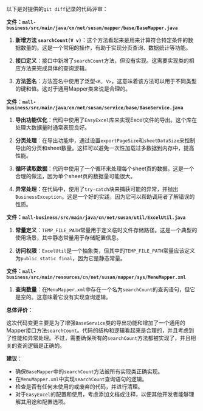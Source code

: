 以下是对提供的`git diff`记录的代码评审：

**文件：`mall-business/src/main/java/cn/net/susan/mapper/base/BaseMapper.java`**

1. **新增方法 `searchCount(V v)`**：这个方法看起来是用来计算符合特定条件的数据数量的。这是一个常用的操作，有助于实现分页查询、数据统计等功能。

2. **接口定义**：接口中新增了`searchCount`方法，但没有实现。这需要实现类的相应方法来完成具体的查询逻辑。

3. **方法签名**：方法签名中使用了泛型`<K, V>`，这意味着该方法可以用于不同类型的键和值。这对于通用Mapper类来说是合理的。

**文件：`mall-business/src/main/java/cn/net/susan/service/base/BaseService.java`**

1. **导出功能优化**：代码中使用了`EasyExcel`库来实现Excel文件的导出。这个库在处理大数据量时通常表现良好。

2. **分页处理**：在导出功能中，通过设置`exportPageSize`和`sheetDataSize`来控制导出的分页和sheet数量。这样可以避免一次性加载过多数据到内存中，提高性能。

3. **循环读取数据**：代码中使用了一个循环来处理每个sheet页的数据。这是一个合理的做法，因为单个sheet页的数据量可能很大。

4. **异常处理**：在代码中，使用了`try-catch`块来捕获可能的异常，并抛出`BusinessException`。这是一个好的实践，因为它可以帮助调用者了解错误的性质。

**文件：`mall-business/src/main/java/cn/net/susan/util/ExcelUtil.java`**

1. **常量定义**：`TEMP_FILE_PATH`常量用于定义临时文件存储路径。这是一个典型的使用场景，其中静态常量用于存储配置信息。

2. **访问权限**：`ExcelUtil`是一个抽象类，但其中的`TEMP_FILE_PATH`常量应该定义为`public static final`，因为它是静态常量。

**文件：`mall-business/src/main/resources/cn/net/susan/mapper/sys/MenuMapper.xml`**

1. **查询数量**：在`MenuMapper.xml`中存在一个名为`searchCount`的查询语句，但它是空的。这意味着它没有实现查询逻辑。

**总体评价**：

这次代码变更主要是为了增强`BaseService`类的导出功能和增加了一个通用的Mapper接口方法`searchCount`。代码的结构和逻辑看起来是合理的，并且考虑到了性能和异常处理。不过，需要确保所有的`searchCount`方法都被实现了，并且相关的查询逻辑是正确的。

**建议**：

- 确保`BaseMapper`中的`searchCount`方法被所有实现类正确实现。
- 在`MenuMapper.xml`中实现`searchCount`查询语句的逻辑。
- 检查是否有任何未使用的或废弃的代码，并进行清理。
- 对于`EasyExcel`的配置和使用，考虑添加文档或注释，以便其他开发者能够理解其用途和配置选项。